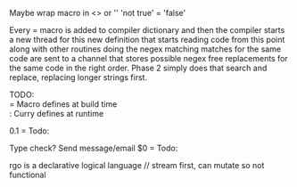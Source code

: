 Maybe wrap macro in <> or ''
'not true' = 'false'

Every = macro is added to compiler dictionary and then the compiler starts a new thread for this new definition that starts reading code from this point along with other routines doing the negex matching
matches for the same code are sent to a channel that stores possible negex free replacements for the same code in the right order.
Phase 2 simply does that search and replace, replacing longer strings first.

TODO:  
= Macro defines at build time  
: Curry defines at runtime  

$0.$1 = Todo:  

Type check?  Send message/email $0 = Todo:  

  
rgo is a declarative logical language // stream first, can mutate so not functional


